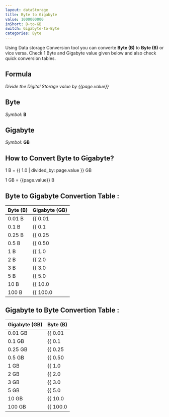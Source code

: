 ```yaml
---
layout: dataStorage
title: Byte to Gigabyte
value: 1000000000
inShort: B-to-GB
switch: Gigabyte-to-Byte
categories: Byte
---
```


Using Data storage Conversion tool you can converte **Byte (B)** to **Byte (B)** or vice versa. Check 1 Byte and Gigabyte value given below and also check quick conversion tables.

## Formula
*Divide the Digital Storage value by {{page.value}}*

## Byte
*Symbol:* **B**

## Gigabyte
*Symbol:* **GB**

## How to Convert Byte to Gigabyte?

1 B = {{ 1.0 | divided_by: page.value }} GB

1 GB = {{page.value}} B


## Byte to Gigabyte Convertion Table :

| Byte (B) | Gigabyte (GB) |
| ---- | ---- |
| 0.01 B | {{ 0.01 | divided_by: page.value | round: 12 }} GB |
| 0.1 B | {{ 0.1 | divided_by: page.value | round: 12 }} GB |
| 0.25 B | {{ 0.25 | divided_by: page.value | round: 12 }} GB |
| 0.5 B | {{ 0.50 | divided_by: page.value | round: 12 }} GB |
| 1 B | {{ 1.0 | divided_by: page.value | round: 12 }} GB |
| 2 B | {{ 2.0 | divided_by: page.value | round: 12 }} GB |
| 3 B | {{ 3.0 | divided_by: page.value | round: 12 }} GB |
| 5 B | {{ 5.0 | divided_by: page.value | round: 12 }} GB |
| 10 B | {{ 10.0 | divided_by: page.value | round: 12 }} GB |
| 100 B | {{ 100.0 | divided_by: page.value | round: 12 }} GB |

## Gigabyte to Byte Convertion Table :

| Gigabyte (GB) | Byte (B) |
| ---- | ---- |
| 0.01 GB | {{ 0.01 | times: page.value | round: 12 }} B |
| 0.1 GB | {{ 0.1 | times: page.value | round: 12 }} B |
| 0.25 GB | {{ 0.25 | times: page.value | round: 12 }} B |
| 0.5 GB | {{ 0.50 | times: page.value | round: 12 }} B |
| 1 GB | {{ 1.0 | times: page.value | round: 12 }} B |
| 2 GB | {{ 2.0 | times: page.value | round: 12 }} B |
| 3 GB | {{ 3.0 | times: page.value | round: 12 }} B |
| 5 GB | {{ 5.0 | times: page.value | round: 12 }} B |
| 10 GB | {{ 10.0 | times: page.value | round: 12 }} B |
| 100 GB | {{ 100.0 | times: page.value | round: 12 }} B |


<script>
document.getElementById('selectInput')[1].selected = true
document.getElementById('selectOutput')[12].selected = true
</script>

